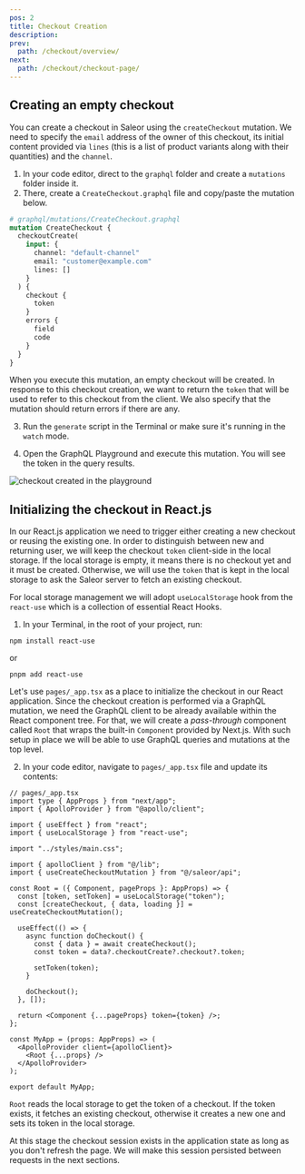 ```yaml
---
pos: 2
title: Checkout Creation
description:
prev:
  path: /checkout/overview/
next:
  path: /checkout/checkout-page/
---
```


## Creating an empty checkout

You can create a checkout in Saleor using the `createCheckout` mutation. We need to specify the `email` address of the owner of this checkout, its initial content provided via `lines` (this is a list of product variants along with their quantities) and the `channel`.

1. In your code editor, direct to the `graphql` folder and create a `mutations` folder inside it.
2. There, create a `CreateCheckout.graphql` file and copy/paste the mutation below.

```graphql
# graphql/mutations/CreateCheckout.graphql
mutation CreateCheckout {
  checkoutCreate(
    input: {
      channel: "default-channel"
      email: "customer@example.com"
      lines: []
    }
  ) {
    checkout {
      token
    }
    errors {
      field
      code
    }
  }
}
```

When you execute this mutation, an empty checkout will be created. In response to this checkout creation, we want to return the `token` that will be used to refer to this checkout from the client. We also specify that the mutation should return errors if there are any.

3. Run the `generate` script in the Terminal or make sure it's running in the `watch` mode.

4. Open the GraphQL Playground and execute this mutation. You will see the token in the query results.

![checkout created in the playground](/images/checkout-create-playground.png)

## Initializing the checkout in React.js

In our React.js application we need to trigger either creating a new checkout or reusing the existing one. In order to distinguish between new and returning user, we will keep the checkout `token` client-side in the local storage. If the local storage is empty, it means there is no checkout yet and it must be created. Otherwise, we will use the `token` that is kept in the local storage to ask the Saleor server to fetch an existing checkout.

For local storage management we will adopt `useLocalStorage` hook from the `react-use` which is a collection of essential React Hooks.

1. In your Terminal, in the root of your project, run:

```
npm install react-use
```

or

```
pnpm add react-use
```

Let's use `pages/_app.tsx` as a place to initialize the checkout in our React application. Since the checkout creation is performed via a GraphQL mutation, we need the GraphQL client to be already available within the React component tree. For that, we will create a _pass-through_ component called `Root` that wraps the built-in `Component` provided by Next.js. With such setup in place we will be able to use GraphQL queries and mutations at the top level.

2. In your code editor, navigate to `pages/_app.tsx` file and update its contents:

```tsx
// pages/_app.tsx
import type { AppProps } from "next/app";
import { ApolloProvider } from "@apollo/client";

import { useEffect } from "react";
import { useLocalStorage } from "react-use";

import "../styles/main.css";

import { apolloClient } from "@/lib";
import { useCreateCheckoutMutation } from "@/saleor/api";

const Root = ({ Component, pageProps }: AppProps) => {
  const [token, setToken] = useLocalStorage("token");
  const [createCheckout, { data, loading }] = useCreateCheckoutMutation();

  useEffect(() => {
    async function doCheckout() {
      const { data } = await createCheckout();
      const token = data?.checkoutCreate?.checkout?.token;

      setToken(token);
    }

    doCheckout();
  }, []);

  return <Component {...pageProps} token={token} />;
};

const MyApp = (props: AppProps) => (
  <ApolloProvider client={apolloClient}>
    <Root {...props} />
  </ApolloProvider>
);

export default MyApp;
```

`Root` reads the local storage to get the token of a checkout. If the token exists, it fetches an existing checkout, otherwise it creates a new one and sets its token in the local storage.

At this stage the checkout session exists in the application state as long as you don't refresh the page. We will make this session persisted between requests in the next sections.
